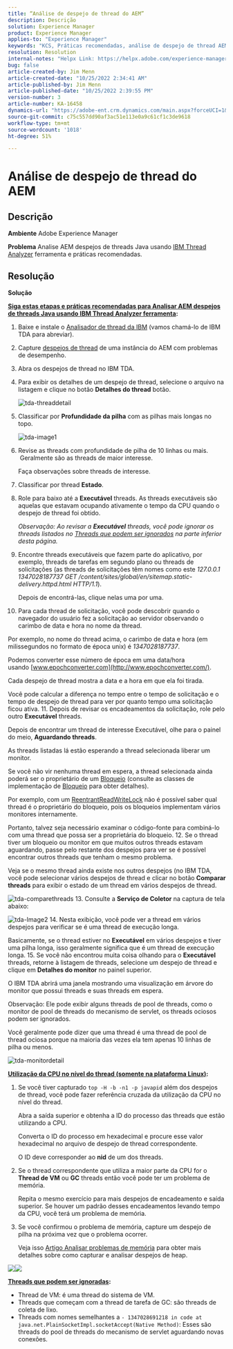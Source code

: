 ```yaml
---
title: “Análise de despejo de thread do AEM”
description: Descrição
solution: Experience Manager
product: Experience Manager
applies-to: "Experience Manager"
keywords: "KCS, Práticas recomendadas, análise de despejo de thread AEM, Adobe Experience Manager, Java, IBM Thread Analyzer"
resolution: Resolution
internal-notes: "Helpx Link: https://helpx.adobe.com/experience-manager/kb/thread-dump-analysis.html"
bug: false
article-created-by: Jim Menn
article-created-date: "10/25/2022 2:34:41 AM"
article-published-by: Jim Menn
article-published-date: "10/25/2022 2:39:55 PM"
version-number: 3
article-number: KA-16458
dynamics-url: "https://adobe-ent.crm.dynamics.com/main.aspx?forceUCI=1&pagetype=entityrecord&etn=knowledgearticle&id=6fb11892-0d54-ed11-bba2-6045bd006b4b"
source-git-commit: c75c557dd90af3ac51e113e0a9c61cf1c3de9618
workflow-type: tm+mt
source-wordcount: '1018'
ht-degree: 51%

---
```


# Análise de despejo de thread do AEM

## Descrição


<b>Ambiente</b>
Adobe Experience Manager

<b>Problema</b>
Analise AEM despejos de threads Java usando [IBM Thread Analyzer](https://www.ibm.com/support/pages/ibm-thread-and-monitor-dump-analyzer-java-tmda) ferramenta e práticas recomendadas.


## Resolução


<b>Solução</b>

<u><b>Siga estas etapas e práticas recomendadas para Analisar AEM despejos de threads Java usando <a data-ol-has-click-handler="" href="https://www.ibm.com/support/pages/ibm-thread-and-monitor-dump-analyzer-java-tmda">IBM Thread Analyzer</a> ferramenta</b></u><b>:</b>

1. Baixe e instale o [Analisador de thread da IBM](https://www.ibm.com/support/pages/ibm-thread-and-monitor-dump-analyzer-java-tmda) (vamos chamá-lo de IBM TDA para abreviar).
2. Capture [despejos de thread](https://helpx.adobe.com/experience-manager/kb/thread-dumps-collection-analysis.html) de uma instância do AEM com problemas de desempenho.
3. Abra os despejos de thread no IBM TDA.
4. Para exibir os detalhes de um despejo de thread, selecione o arquivo na listagem e clique no botão <b>Detalhes do thread</b> botão.

   ![tda-threaddetail](https://helpx.adobe.com/content/dam/help/en/experience-manager/kb/thread-dump-analysis/_jcr_content/main-pars/image_1587732783/tda-threaddetail.png "tda-threaddetail")
5. Classificar por <b>Profundidade da pilha</b> com as pilhas mais longas no topo.

   ![tda-image1](https://helpx.adobe.com/content/dam/help/en/experience-manager/kb/thread-dump-analysis/_jcr_content/main-pars/image/tda-image1.png)
6. Revise as threads com profundidade de pilha de 10 linhas ou mais.  Geralmente são as threads de maior interesse.

   Faça observações sobre threads de interesse.
7. Classificar por thread <b>Estado</b>.
8. Role para baixo até a <b>Executável</b> threads. As threads executáveis são aquelas que estavam ocupando ativamente o tempo da CPU quando o despejo de thread foi obtido.

   *Observação: Ao revisar a <b>Executável</b> threads, você pode ignorar os threads listados no [Threads que podem ser ignorados](https://helpx.adobe.com/br/experience-manager/kb/thread-dump-analysis.html#ignorethreads) na parte inferior desta página.*


9. Encontre threads executáveis que fazem parte do aplicativo, por exemplo, threads de tarefas em segundo plano ou threads de solicitações (as threads de solicitações têm nomes como este *127.0.0.1 1347028187737 GET /content/sites/global/en/sitemap.static-delivery.httpd.html HTTP/1.1*).

   Depois de encontrá-las, clique nelas uma por uma.
10. Para cada thread de solicitação, você pode descobrir quando o navegador do usuário fez a solicitação ao servidor observando o carimbo de data e hora no nome da thread.

   Por exemplo, no nome do thread acima, o carimbo de data e hora (em milissegundos no formato de época unix) é *1347028187737*.

   Podemos converter esse número de época em uma data/hora usando [www.epochconverter.com](http://www.epochconverter.com/).

   Cada despejo de thread mostra a data e a hora em que ela foi tirada.

   Você pode calcular a diferença no tempo entre o tempo de solicitação e o tempo de despejo de thread para ver por quanto tempo uma solicitação ficou ativa.
11. Depois de revisar os encadeamentos da solicitação, role pelo outro <b>Executável</b> threads.

   Depois de encontrar um thread de interesse Executável, olhe para o painel do meio, <b>Aguardando threads</b>.

   As threads listadas lá estão esperando a thread selecionada liberar um monitor.

   Se você não vir nenhuma thread em espera, a thread selecionada ainda poderá ser o proprietário de um [Bloqueio](http://docs.oracle.com/javase/1.5.0/docs/api/java/util/concurrent/locks/Lock.html) (consulte as classes de implementação de [Bloqueio](http://docs.oracle.com/javase/1.5.0/docs/api/java/util/concurrent/locks/Lock.html) para obter detalhes).

   Por exemplo, com um [ReentrantReadWriteLock](http://docs.oracle.com/javase/1.5.0/docs/api/java/util/concurrent/locks/ReentrantReadWriteLock.html) não é possível saber qual thread é o proprietário do bloqueio, pois os bloqueios implementam vários monitores internamente.

   Portanto, talvez seja necessário examinar o código-fonte para combiná-lo com uma thread que possa ser a proprietária do bloqueio.
12. Se o thread tiver um bloqueio ou monitor em que muitos outros threads estavam aguardando, passe pelo restante dos despejos para ver se é possível encontrar outros threads que tenham o mesmo problema.

   Veja se o mesmo thread ainda existe nos outros despejos (no IBM TDA, você pode selecionar vários despejos de thread e clicar no botão <b>Comparar threads</b> para exibir o estado de um thread em vários despejos de thread.

   ![tda-comparethreads](https://helpx.adobe.com/content/dam/help/en/experience-manager/kb/thread-dump-analysis/_jcr_content/main-pars/image_1159496390/tda-comparethreads.png)
13. Consulte a <b>Serviço de Coletor</b> na captura de tela abaixo:

   ![tda-Image2](https://helpx.adobe.com/content/dam/help/en/experience-manager/kb/thread-dump-analysis/_jcr_content/main-pars/image_1730877898/tda-Image2.png)
14. Nesta exibição, você pode ver a thread em vários despejos para verificar se é uma thread de execução longa.

   Basicamente, se o thread estiver no <b>Executável</b> em vários despejos e tiver uma pilha longa, isso geralmente significa que é um thread de execução longa.
15. Se você não encontrou muita coisa olhando para o <b>Executável</b> threads, retorne à listagem de threads, selecione um despejo de thread e clique em <b>Detalhes do monitor</b> no painel superior.

   O IBM TDA abrirá uma janela mostrando uma visualização em árvore do monitor que possui threads e suas threads em espera.

   Observação: Ele pode exibir alguns threads de pool de threads, como o monitor de pool de threads do mecanismo de servlet, os threads ociosos podem ser ignorados.

   Você geralmente pode dizer que uma thread é uma thread de pool de thread ociosa porque na maioria das vezes ela tem apenas 10 linhas de pilha ou menos.

   ![tda-monitordetail](https://helpx.adobe.com/content/dam/help/en/experience-manager/kb/thread-dump-analysis/_jcr_content/main-pars/image_1106466084/tda-monitordetail.png)




<u><b>Utilização da CPU no nível do thread (somente na plataforma Linux)</b></u><b>:</b>

1. Se você tiver capturado `top -H -b -n1 -p javapid` além dos despejos de thread, você pode fazer referência cruzada da utilização da CPU no nível do thread.

   Abra a saída superior e obtenha a ID do processo das threads que estão utilizando a CPU.

   Converta o ID do processo em hexadecimal e procure esse valor hexadecimal no arquivo de despejo de thread correspondente.

   O ID deve corresponder ao <b>nid</b> de um dos threads.
2. Se o thread correspondente que utiliza a maior parte da CPU for o <b>Thread de VM</b> ou <b>GC</b> threads então você pode ter um problema de memória.

   Repita o mesmo exercício para mais despejos de encadeamento e saída superior. Se houver um padrão desses encadeamentos levando tempo da CPU, você terá um problema de memória.
3. Se você confirmou o problema de memória, capture um despejo de pilha na próxima vez que o problema ocorrer.

   Veja isso [Artigo Analisar problemas de memória](https://experienceleague.adobe.com/docs/experience-cloud-kcs/kbarticles/KA-17482.html?lang=pt-BR) para obter mais detalhes sobre como capturar e analisar despejos de heap.


![](https://helpx.adobe.com/libs/cq/ui/resources/0.gif)![](https://helpx.adobe.com/libs/cq/ui/resources/0.gif)

<b><u>Threads que podem ser ignoradas</u>:</b>

- Thread de VM: é uma thread do sistema de VM.
- Threads que começam com a thread de tarefa de GC: são threads de coleta de lixo.
- Threads com nomes semelhantes a `- 1347028691218 in code at java.net.PlainSocketImpl.socketAccept(Native Method)`: Esses são threads do pool de threads do mecanismo de servlet aguardando novas conexões.

